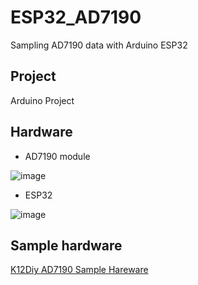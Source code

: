 # ESP32_AD7190
Sampling AD7190 data with Arduino ESP32


## Project
Arduino Project

## Hardware

* AD7190 module

![image](https://github.com/coolham/ESP32_AD7190/blob/master/images/AD7190-1-1.jpg)

* ESP32

![image](https://github.com/coolham/ESP32_AD7190/blob/master/images/AD7190-5-2.jpg)

## Sample hardware

[K12Diy AD7190 Sample Hareware](https://www.k12diy.com/?p=66)



##

